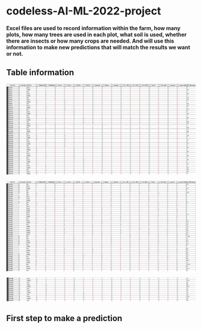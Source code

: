 # codeless-AI-ML-2022-project
#### Excel files are used to record information within the farm, how many plots, how many trees are used in each plot, what soil is used, whether there are insects or how many crops are needed. And will use this information to make new predictions that will match the results we want or not.


## Table information

![holyday one](img/1.png.png)

![holyday one](img/2.png.png)

![holyday one](img/3.png.png)

## First step to make a prediction

